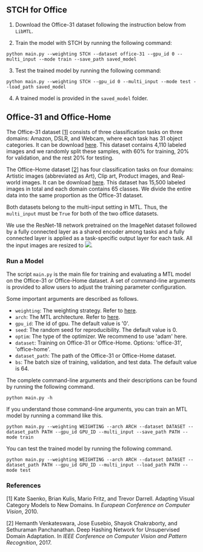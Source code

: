## STCH for Office

1. Download the Office-31 dataset following the instruction below from  ``LibMTL``.

2. Train the model with STCH by running the following command:

```shell
python main.py --weighting STCH --dataset office-31 --gpu_id 0 --multi_input --mode train --save_path saved_model
```

3. Test the trained model by running the following command:

```shell
python main.py --weighting STCH --gpu_id 0 --multi_input --mode test --load_path saved_model
```

4. A trained model is provided in the <code>saved_model</code> folder.


## Office-31 and Office-Home

The Office-31 dataset [[1]](#1) consists of three classification tasks on three domains: Amazon, DSLR, and Webcam, where each task has 31 object categories. It can be download [here](https://www.cc.gatech.edu/~judy/domainadapt/#datasets_code). This dataset contains 4,110 labeled images and we randomly split these samples, with 60% for training, 20% for validation, and the rest 20% for testing. 

The Office-Home dataset [[2]](#2) has four classification tasks on four domains: Artistic images (abbreviated as Art), Clip art, Product images, and Real-world images. It can be download [here](https://www.hemanthdv.org/officeHomeDataset.html). This dataset has 15,500 labeled images in total and each domain contains 65 classes. We divide the entire data into the same proportion as the Office-31 dataset. 

Both datasets belong to the multi-input setting in MTL. Thus, the ``multi_input`` must be ``True`` for both of the two office datasets.

We use the ResNet-18 network pretrained on the ImageNet dataset followed by a fully connected layer as a shared encoder among tasks and a fully connected layer is applied as a task-specific output layer for each task. All the input images are resized to <img src="https://render.githubusercontent.com/render/math?math=3\times224\times224">.

### Run a Model

The script ``main.py`` is the main file for training and evaluating a MTL model on the Office-31 or Office-Home dataset. A set of command-line arguments is provided to allow users to adjust the training parameter configuration. 

Some important  arguments are described as follows.

- ``weighting``: The weighting strategy. Refer to [here](../../LibMTL#supported-algorithms).
- ``arch``: The MTL architecture. Refer to [here](../../LibMTL#supported-algorithms).
- ``gpu_id``: The id of gpu. The default value is '0'.
- ``seed``: The random seed for reproducibility. The default value is 0.
- ``optim``: The type of the optimizer. We recommend to use 'adam' here.
- ``dataset``: Training on Office-31 or Office-Home. Options: 'office-31', 'office-home'.
- ``dataset_path``: The path of the Office-31 or Office-Home dataset.
- ``bs``: The batch size of training, validation, and test data. The default value is 64.

The complete command-line arguments and their descriptions can be found by running the following command.

```shell
python main.py -h
```

If you understand those command-line arguments, you can train an MTL model by running a command like this. 

```shell
python main.py --weighting WEIGHTING --arch ARCH --dataset DATASET --dataset_path PATH --gpu_id GPU_ID --multi_input --save_path PATH --mode train
```

You can test the trained model by running the following command.

```she
python main.py --weighting WEIGHTING --arch ARCH --dataset DATASET --dataset_path PATH --gpu_id GPU_ID --multi_input --load_path PATH --mode test
```

### References

<a id="1">[1]</a> Kate Saenko, Brian Kulis, Mario Fritz, and Trevor Darrell. Adapting Visual Category Models to New Domains. In *European Conference on Computer Vision*, 2010.

<a id="2">[2]</a> Hemanth Venkateswara, Jose Eusebio, Shayok Chakraborty, and Sethuraman Panchanathan. Deep Hashing Network for Unsupervised Domain Adaptation. In *IEEE Conference on Computer Vision and Pattern Recognition*, 2017.
